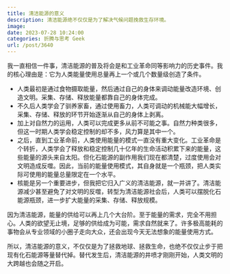 ```yaml
---
title: 清洁能源的意义
description: 清洁能源绝不仅仅是为了解决气候问题挽救生存环境。
image: 
date: 2023-07-28 10:24:00
categories: 折腾与思考 Geek
url: /post/3640
---
```


我一直相信一件事，清洁能源的普及将会是和工业革命同等影响力的历史事件。我的核心理由是：它为人类能量使用总量再上一个或几个数量级创造了条件。

- 人类最初是通过食物摄取能量，然后通过自己的身体来调动能量改造环境、创造文明。采集、存储、释放能量都靠自己的身体完成。
- 不久后人类学会了驯养家畜，通过使用畜力，人类可调动的机械能大幅增长，采集、存储、释放的环节开始逐渐从自己的身体上剥离。
- 加上对自然力的运用，人类可以完成更多从前不可能之事。自然力种类很多，但这一时期人类学会稳定控制的却不多，风力算是其中一个。
- 之后，直到工业革命前，人类使用能量的模式一直没有重大变化。工业革命是个转折，人类学会了释放和稳定控制几十亿年的生命活动积累下来的能量，这些能量的源头来自太阳。但化石能源的副作用我们现在都清楚，过度使用会对文明造成反噬。因此，当前的能量使用模式，其自身就是一个瓶颈，把人类实际可使用的能量总量限定在一个水平。
- 核能是另一个重要进步，但我把它归入广义的清洁能源，就一并讲了。清洁能源减少甚至避免了对文明的反噬，转型为清洁能源社会后，人类可以摆脱化石能源瓶颈，进一步扩大能量的采集、存储、释放规模。

因为清洁能源，能量的供给可以再上几个大台阶。至于能量的需求，完全不用担心。人类的欲望无止境，足够的供给成为可能，需求自然就来了。许多极高能耗的事物会从专业领域的小圈子走向大众，还会出现今天无法想象的能量使用方式。

所以，清洁能源的意义，不仅仅是为了拯救地球、拯救生命，也绝不仅仅止步于把现有化石能源等量替代掉。替代发生后，清洁能源的井喷才刚刚开始，人类文明的大跨越也会随之开启。
